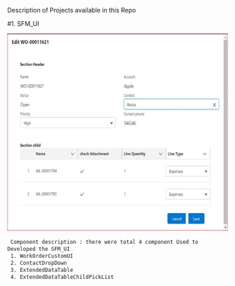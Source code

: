 
Description of Projects  available in this Repo

#1.  SFM_UI 


   <img src="images/SfmUi.JPG" width="700" height="450" >

  
 
  
     Component description : there were total 4 component Used to Developed the SFM_UI
     1. WorkOrderCustomUI
     2. ContactDropDown
     3. ExtendedDataTable
     4. ExtendedDataTableChildPickList
     
     
     
     
     


